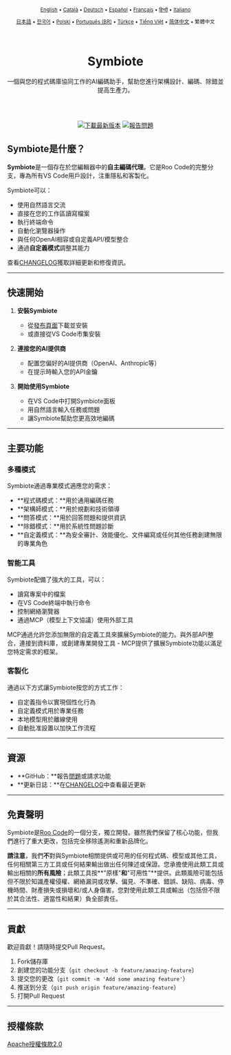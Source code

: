 <div align="center">
<sub>

[English](../../README.md) • [Català](../../locales/ca/README.md) • [Deutsch](../../locales/de/README.md) • [Español](../../locales/es/README.md) • [Français](../../locales/fr/README.md) • [हिन्दी](../../locales/hi/README.md) • [Italiano](../../locales/it/README.md)

</sub>
<sub>

[日本語](../../locales/ja/README.md) • [한국어](../../locales/ko/README.md) • [Polski](../../locales/pl/README.md) • [Português (BR)](../../locales/pt-BR/README.md) • [Türkçe](../../locales/tr/README.md) • [Tiếng Việt](../../locales/vi/README.md) • [简体中文](../../locales/zh-CN/README.md) • 繁體中文

</sub>
</div>
<br>
<div align="center">
  <h1>Symbiote</h1>
  <p>一個與您的程式碼庫協同工作的AI編碼助手，幫助您進行架構設計、編碼、除錯並提高生產力。</p>

</div>
<br>
<br>

<div align="center">

<a href="https://github.com/RepairYourTech/Symbiote/releases" target="_blank"><img src="https://img.shields.io/badge/下載最新版本-blue?style=for-the-badge&logo=github&logoColor=white" alt="下載最新版本"></a>
<a href="https://github.com/RepairYourTech/Symbiote/issues" target="_blank"><img src="https://img.shields.io/badge/報告問題-red?style=for-the-badge&logo=github&logoColor=white" alt="報告問題"></a>

</div>

## Symbiote是什麼？

**Symbiote**是一個存在於您編輯器中的**自主編碼代理**。它是Roo Code的完整分支，專為所有VS Code用戶設計，注重隱私和客製化。

Symbiote可以：

- 使用自然語言交流
- 直接在您的工作區讀寫檔案
- 執行終端命令
- 自動化瀏覽器操作
- 與任何OpenAI相容或自定義API/模型整合
- 通過**自定義模式**調整其能力

查看[CHANGELOG](../../CHANGELOG.md)獲取詳細更新和修復資訊。

---

## 快速開始

1. **安裝Symbiote**

    - 從[發布頁面](https://github.com/RepairYourTech/Symbiote/releases)下載並安裝
    - 或直接從VS Code市集安裝

2. **連接您的AI提供商**

    - 配置您偏好的AI提供商（OpenAI、Anthropic等）
    - 在提示時輸入您的API金鑰

3. **開始使用Symbiote**
    - 在VS Code中打開Symbiote面板
    - 用自然語言輸入任務或問題
    - 讓Symbiote幫助您更高效地編碼

---

## 主要功能

### 多種模式

Symbiote通過專業模式適應您的需求：

- **程式碼模式：**用於通用編碼任務
- **架構師模式：**用於規劃和技術領導
- **問答模式：**用於回答問題和提供資訊
- **除錯模式：**用於系統性問題診斷
- **自定義模式：**為安全審計、效能優化、文件編寫或任何其他任務創建無限的專業角色

### 智能工具

Symbiote配備了強大的工具，可以：

- 讀寫專案中的檔案
- 在VS Code終端中執行命令
- 控制網絡瀏覽器
- 通過MCP（模型上下文協議）使用外部工具

MCP通過允許您添加無限的自定義工具來擴展Symbiote的能力。與外部API整合，連接到資料庫，或創建專業開發工具 - MCP提供了擴展Symbiote功能以滿足您特定需求的框架。

### 客製化

通過以下方式讓Symbiote按您的方式工作：

- 自定義指令以實現個性化行為
- 自定義模式用於專業任務
- 本地模型用於離線使用
- 自動批准設置以加快工作流程

---

## 資源

- **GitHub：**報告[問題](https://github.com/RepairYourTech/Symbiote/issues)或請求功能
- **更新日誌：**在[CHANGELOG](../../CHANGELOG.md)中查看最近更新

---

## 免責聲明

Symbiote是[Roo Code](https://github.com/RooVetGit/Roo-Code)的一個分支，獨立開發。雖然我們保留了核心功能，但我們進行了重大更改，包括完全移除遙測和重新品牌化。

**請注意**，我們**不**對與Symbiote相關提供或可用的任何程式碼、模型或其他工具，任何相關第三方工具或任何結果輸出做出任何陳述或保證。您承擔使用此類工具或輸出相關的**所有風險**；此類工具按**"原樣"**和**"可用性"**提供。此類風險可能包括但不限於知識產權侵權、網絡漏洞或攻擊、偏見、不準確、錯誤、缺陷、病毒、停機時間、財產損失或損壞和/或人身傷害。您對使用此類工具或輸出（包括但不限於其合法性、適當性和結果）負全部責任。

---

## 貢獻

歡迎貢獻！請隨時提交Pull Request。

1. Fork儲存庫
2. 創建您的功能分支（`git checkout -b feature/amazing-feature`）
3. 提交您的更改（`git commit -m 'Add some amazing feature'`）
4. 推送到分支（`git push origin feature/amazing-feature`）
5. 打開Pull Request

---

## 授權條款

[Apache授權條款2.0](../../LICENSE)

